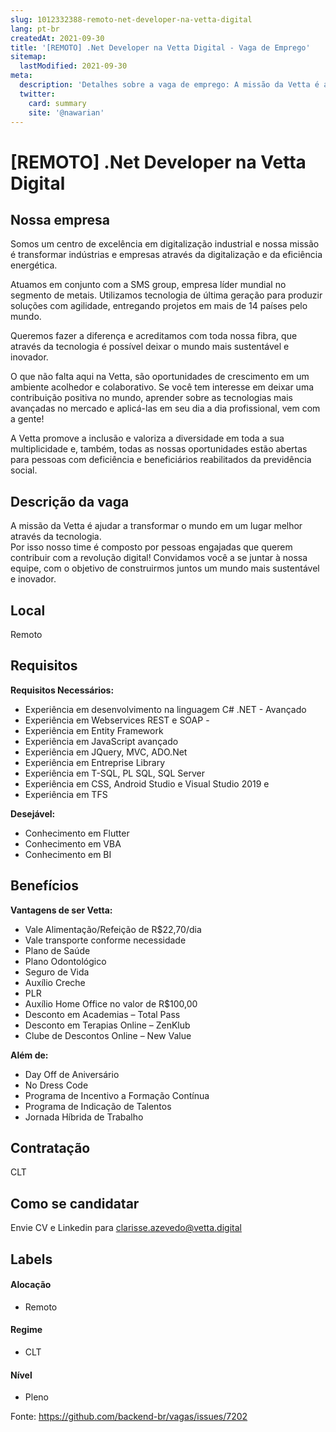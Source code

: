 ```yaml
---
slug: 1012332388-remoto-net-developer-na-vetta-digital
lang: pt-br
createdAt: 2021-09-30
title: '[REMOTO] .Net Developer na Vetta Digital - Vaga de Emprego'
sitemap:
  lastModified: 2021-09-30
meta:
  description: 'Detalhes sobre a vaga de emprego: A missão da Vetta é ajudar a transformar o mundo em um lugar melhor através da tecnologia.  Por isso nosso time é composto por pessoas engajadas que querem contribuir com a revolução digital! Convidamos você a se juntar à nossa equipe, com o objetivo de construirmos juntos um mundo mais sustentável e inovador.'
  twitter:
    card: summary
    site: '@nawarian'
---
```


# [REMOTO] .Net Developer na Vetta Digital

## Nossa empresa

Somos um centro de excelência em digitalização industrial e nossa missão é transformar indústrias e empresas através da digitalização e da eficiência energética. 

Atuamos em conjunto com a SMS group, empresa líder mundial no segmento de metais. Utilizamos tecnologia de última geração para produzir soluções com agilidade, entregando projetos em mais de 14 países pelo mundo.   

 Queremos fazer a diferença e acreditamos com toda nossa fibra, que através da tecnologia é possível deixar o mundo mais sustentável e inovador.

 O que não falta aqui na Vetta, são oportunidades de crescimento em um ambiente acolhedor e colaborativo. Se você tem interesse em deixar uma contribuição positiva no mundo, aprender sobre as tecnologias mais avançadas no mercado e aplicá-las em seu dia a dia profissional, vem com a gente!

A Vetta promove a inclusão e valoriza a diversidade em toda a sua multiplicidade e, também, todas as nossas oportunidades estão abertas para pessoas com deficiência e beneficiários reabilitados da previdência social.

## Descrição da vaga

A missão da Vetta é ajudar a transformar o mundo em um lugar melhor através da tecnologia.  
Por isso nosso time é composto por pessoas engajadas que querem contribuir com a revolução digital! 
Convidamos você a se juntar à nossa equipe, com o objetivo de construirmos juntos um mundo mais sustentável e inovador. 

## Local

Remoto

## Requisitos

**Requisitos Necessários:**

- Experiência em desenvolvimento na linguagem C# .NET - Avançado
- Experiência em Webservices REST e SOAP -
- Experiência em Entity Framework
- Experiência em JavaScript avançado
- Experiência em JQuery, MVC, ADO.Net
- Experiência em Entreprise Library
- Experiência em T-SQL, PL SQL, SQL Server
- Experiência em CSS, Android Studio e Visual Studio 2019 e
- Experiência em TFS

**Desejável:**

- Conhecimento em Flutter
- Conhecimento em VBA
- Conhecimento em BI 

## Benefícios

**Vantagens de ser Vetta:**

- Vale Alimentação/Refeição de R$22,70/dia
- Vale transporte conforme necessidade
- Plano de Saúde
- Plano Odontológico
- Seguro de Vida
- Auxílio Creche
- PLR
- Auxílio Home Office no valor de R$100,00
- Desconto em Academias – Total Pass
- Desconto em Terapias Online – ZenKlub
- Clube de Descontos Online – New Value

**Além de:**

- Day Off de Aniversário
- No Dress Code
- Programa de Incentivo a Formação Contínua
- Programa de Indicação de Talentos
- Jornada Híbrida de Trabalho

## Contratação

CLT

## Como se candidatar

Envie CV e Linkedin para clarisse.azevedo@vetta.digital

## Labels
<!-- retire os labels que não fazem sentido à vaga -->

#### Alocação
- Remoto

#### Regime
- CLT

#### Nível
- Pleno





Fonte: https://github.com/backend-br/vagas/issues/7202